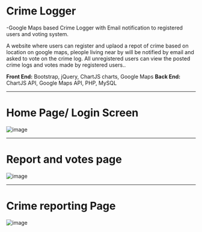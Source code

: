 # Crime Logger
-Google Maps based Crime Logger with Email notification to registered users and voting system.

A website where users can register and uplaod a repot of crime based on location on google maps, pleople living near by will be notified by email and asked to vote on the crime log. All unregistered users can view  the posted crime logs and votes made by registered users..

**Front End:** Bootstrap, jQuery, ChartJS charts, Google Maps
**Back End:** ChartJS API, Google Maps API, PHP, MySQL

------
# Home Page/ Login Screen

![image](https://user-images.githubusercontent.com/18421306/49336967-a6f98180-f631-11e8-861d-efea7624a7aa.PNG)

------
# Report and votes page

![image](https://user-images.githubusercontent.com/18421306/49336969-aeb92600-f631-11e8-8153-577ce68f4d39.PNG)

------
# Crime reporting Page

![image](https://user-images.githubusercontent.com/18421306/49336971-afea5300-f631-11e8-8ab7-1b89e39f7a00.PNG)


